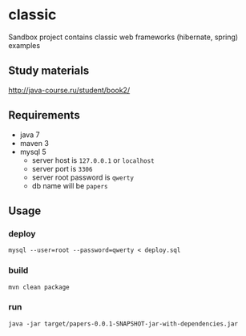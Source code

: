 # classic
Sandbox project contains classic web frameworks (hibernate, spring) examples

## Study materials
http://java-course.ru/student/book2/

## Requirements
* java 7
* maven 3
* mysql 5
  * server host is `127.0.0.1` or `localhost`
  * server port is `3306`
  * server root password is `qwerty`
  * db name will be `papers`


## Usage
### deploy
`mysql --user=root --password=qwerty < deploy.sql`
### build
`mvn clean package`
### run
`java -jar target/papers-0.0.1-SNAPSHOT-jar-with-dependencies.jar`